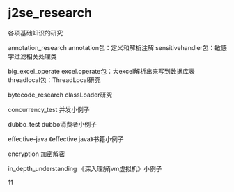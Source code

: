 # j2se_research
各项基础知识的研究

annotation_research
	annotation包：定义和解析注解
	sensitivehandler包：敏感字过滤相关处理类
  
big_excel_operate
	excel.operate包：大excel解析出来写到数据库表
	threadlocal包：ThreadLocal研究
  
bytecode_research
	classLoader研究
  
concurrency_test
	并发小例子
  
dubbo_test
	dubbo消费者小例子
  
effective-java
	《effective java》书籍小例子
  
encryption
	加密解密
  
in_depth_understanding
	《深入理解jvm虚拟机》小例子 
  
11
